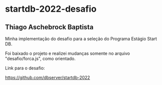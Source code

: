 # startdb-2022-desafio
## Thiago Aschebrock Baptista

Minha implementação do desafio para a seleção do Programa Estágio Start DB.

Foi baixado o projeto e realizei mudanças somente no arquivo "desafio/forca.js", como orientado.

Link para o desafio:

https://github.com/dbserver/startdb-2022
